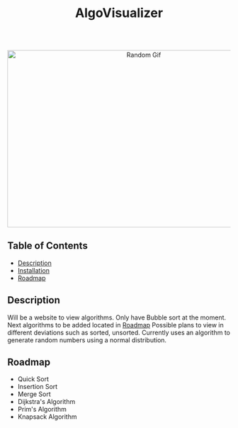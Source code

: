 <h1 align="center"> AlgoVisualizer</h1> <br>
</h1> <br>
<p align="center">
  <img alt="Random Gif" title="Gif" src="./bubbleSort.gif" width="600" height="400">
</p>

## Table of Contents

- [Description](#Description)
- [Installation](#Installation)
- [Roadmap](#Roadmap)

## Description
Will be a website to view algorithms. Only have Bubble sort at the moment. Next algorithms to be added located in [Roadmap](#Roadmap)
Possible plans to view in different deviations such as sorted, unsorted. Currently uses an algorithm to generate random numbers using a normal distribution.


## Roadmap
- Quick Sort
- Insertion Sort
- Merge Sort
- Dijkstra's Algorithm
- Prim's Algorithm
- Knapsack Algorithm
